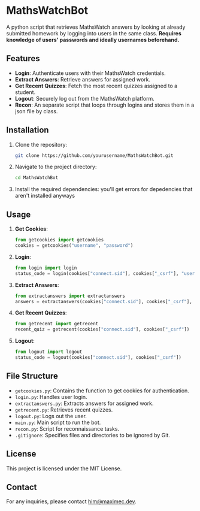 # MathsWatchBot

A python script that retrieves MathsWatch answers by looking at already submitted homework by logging into users in the same class. **Requires knowledge of users' passwords and ideally usernames beforehand.**

## Features

- **Login**: Authenticate users with their MathsWatch credentials.
- **Extract Answers**: Retrieve answers for assigned work.
- **Get Recent Quizzes**: Fetch the most recent quizzes assigned to a student.
- **Logout**: Securely log out from the MathsWatch platform.
- **Recon**: An separate script that loops through logins and stores them in a json file by class.

## Installation

1. Clone the repository:

    ```sh
    git clone https://github.com/yourusername/MathsWatchBot.git
    ```

2. Navigate to the project directory:

    ```sh
    cd MathsWatchBot
    ```

3. Install the required dependencies:
    you'll get errors for depedencies that aren't installed anyways

## Usage

1. **Get Cookies**:

    ```py
    from getcookies import getcookies
    cookies = getcookies("username", "password")
    ```

2. **Login**:

    ```py
    from login import login
    status_code = login(cookies["connect.sid"], cookies["_csrf"], "username", "password")
    ```

3. **Extract Answers**:

    ```py
    from extractanswers import extractanswers
    answers = extractanswers(cookies["connect.sid"], cookies["_csrf"], "quiz_id")
    ```

4. **Get Recent Quizzes**:

    ```py
    from getrecent import getrecent
    recent_quiz = getrecent(cookies["connect.sid"], cookies["_csrf"])
    ```

5. **Logout**:

    ```py
    from logout import logout
    status_code = logout(cookies["connect.sid"], cookies["_csrf"])
    ```

## File Structure

- `getcookies.py`: Contains the function to get cookies for authentication.
- `login.py`: Handles user login.
- `extractanswers.py`: Extracts answers for assigned work.
- `getrecent.py`: Retrieves recent quizzes.
- `logout.py`: Logs out the user.
- `main.py`: Main script to run the bot.
- `recon.py`: Script for reconnaissance tasks.
- `.gitignore`: Specifies files and directories to be ignored by Git.

## License

This project is licensed under the MIT License.

## Contact

For any inquiries, please contact <him@maximec.dev>.
